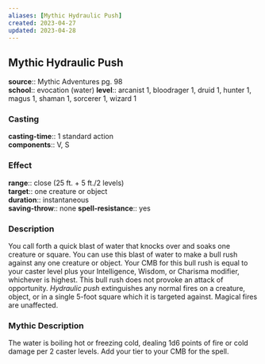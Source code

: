 ```yaml
---
aliases: [Mythic Hydraulic Push]
created: 2023-04-27
updated: 2023-04-28
---
```


## Mythic Hydraulic Push

**source**:: Mythic Adventures pg. 98  
**school**:: evocation (water)
**level**:: arcanist 1, bloodrager 1, druid 1, hunter 1, magus 1, shaman 1, sorcerer 1, wizard 1

### Casting

**casting-time**:: 1 standard action  
**components**:: V, S

### Effect

**range**:: close (25 ft. + 5 ft./2 levels)  
**target**:: one creature or object  
**duration**:: instantaneous  
**saving-throw**:: none
**spell-resistance**:: yes

### Description

You call forth a quick blast of water that knocks over and soaks one creature or square. You can use this blast of water to make a bull rush against any one creature or object. Your CMB for this bull rush is equal to your caster level plus your Intelligence, Wisdom, or Charisma modifier, whichever is highest. This bull rush does not provoke an attack of opportunity. *Hydraulic push* extinguishes any normal fires on a creature, object, or in a single 5-foot square which it is targeted against. Magical fires are unaffected.

### Mythic Description

The water is boiling hot or freezing cold, dealing 1d6 points of fire or cold damage per 2 caster levels. Add your tier to your CMB for the spell.
